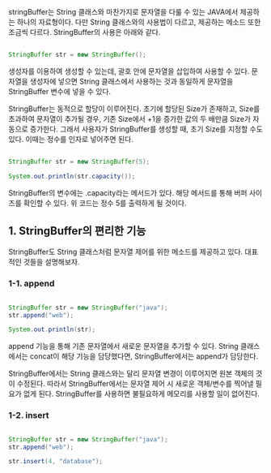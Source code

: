 

stringBuffer는 String 클래스와 마찬가지로 문자열을 다룰 수 있는 JAVA에서 제공하는 하나의 자료형이다. 다만 String 클래스와의 사용법이 다르고, 제공하는 메소드 또한 조금씩 다르다. StringBuffer의 사용은 아래와 같다.

```java

StringBuffer str = new StringBuffer();

```

생성자를 이용하여 생성할 수 있는데, 괄호 안에 문자열을 삽입하여 사용할 수 있다. 문자열을 생성자에 넣으면 String 클래스에서 사용하는 것과 동일하게 문자열을 StringBuffer 변수에 넣을 수 있다.

StringBuffer는 동적으로 할당이 이루어진다. 초기에 할당된 Size가 존재하고, Size를 초과하여 문자열이 추가될 경우, 기존 Size에서 +1을 증가한 값의 두 배만큼 Size가 자동으로 증가한다. 그래서 사용자가 StringBuffer를 생성할 때, 초기 Size를 지정할 수도 있다. 이때는 정수를 인자로 넣어주면 된다.

```java

StringBuffer str = new StringBuffer(5);

System.out.println(str.capacity());

```

StringBuffer의 변수에는 .capacity라는 메서드가 있다. 해당 메서드를 통해 버퍼 사이즈를 확인할 수 있다. 위 코드는 정수 5를 출력하게 될 것이다.



## 1. StringBuffer의 편리한 기능

StringBuffer도 String 클래스처럼 문자열 제어를 위한 메소드를 제공하고 있다. 대표적인 것들을 설명해보자.

### 1-1. append

```java

StringBuffer str = new StringBuffer("java");
str.append("web");

System.out.println(str);

```

append 기능을 통해 기존 문자열에서 새로운 문자열을 추가할 수 있다. String 클래스에서는 concat이 해당 기능을 담당했다면, StringBuffer에서는 append가 담당한다.

StringBuffer에서는 String 클래스와는 달리 문자열 변경이 이루어지면 원본 객체의 것이 수정된다. 따라서 StringBuffer에서는 문자열 제어 시 새로운 객체/변수를 찍어낼 필요가 없게 된다. StringBuffer를 사용하면 불필요하게 메모리를 사용할 일이 없어진다.


### 1-2. insert

```java

StringBuffer str = new StringBuffer("java");
str.append("web");

str.insert(4, "database");

```

